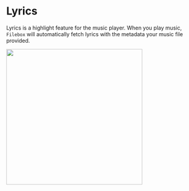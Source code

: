 # Lyrics

Lyrics is a highlight feature for the music player. When you play music, `Filebox` will automatically fetch lyrics with the metadata your music file provided.

<img src="../_media/music-player-lyrics.png" width="360" />